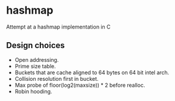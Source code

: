
# hashmap
Attempt at a hashmap implementation in C

## Design choices
 * Open addressing.
 * Prime size table.
 * Buckets that are cache aligned to 64 bytes on 64 bit intel arch.
 * Collision resolution first in bucket.
 * Max probe of floor(log2(maxsize)) * 2 before realloc.
 * Robin hooding.

